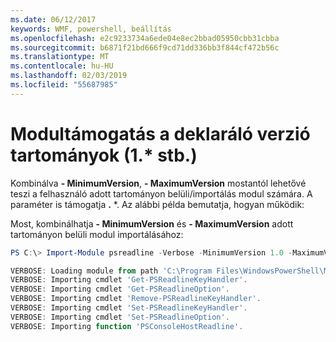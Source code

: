 ```yaml
---
ms.date: 06/12/2017
keywords: WMF, powershell, beállítás
ms.openlocfilehash: e2c9233734a6ede04e8ec2bbad05950cbb31cbba
ms.sourcegitcommit: b6871f21bd666f9cd71dd336bb3f844cf472b56c
ms.translationtype: MT
ms.contentlocale: hu-HU
ms.lasthandoff: 02/03/2019
ms.locfileid: "55687985"
---
```

# <a name="modules-support-for-declaring-version-ranges-1-etc"></a>Modultámogatás a deklaráló verzió tartományok (1.* stb.)
Kombinálva **- MinimumVersion**, **- MaximumVersion** mostantól lehetővé teszi a felhasználó adott tartományon belüli/importálás modul számára. A paraméter is támogatja **.** \*. Az alábbi példa bemutatja, hogyan működik:

Most, kombinálhatja **- MinimumVersion** és **- MaximumVersion** adott tartományon belüli modul importálásához:

```powershell
PS C:\> Import-Module psreadline -Verbose -MinimumVersion 1.0 -MaximumVersion 1.2.*

VERBOSE: Loading module from path 'C:\Program Files\WindowsPowerShell\Modules\psreadline\1.1\psreadline.psd1'.
VERBOSE: Importing cmdlet 'Get-PSReadlineKeyHandler'.
VERBOSE: Importing cmdlet 'Get-PSReadlineOption'.
VERBOSE: Importing cmdlet 'Remove-PSReadlineKeyHandler'.
VERBOSE: Importing cmdlet 'Set-PSReadlineKeyHandler'.
VERBOSE: Importing cmdlet 'Set-PSReadlineOption'.
VERBOSE: Importing function 'PSConsoleHostReadline'.
```
